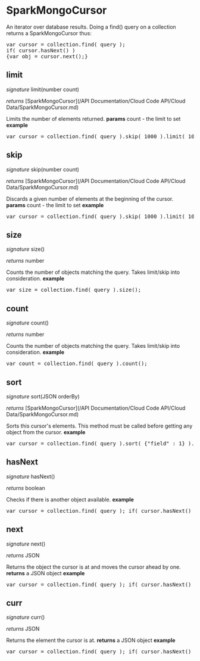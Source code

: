 # SparkMongoCursor

An iterator over database results. Doing a find() query on a collection returns a SparkMongoCursor thus:
<pre rel="highlighter" code-brush="js" contenteditable="false">var cursor = collection.find( query );</br>if( cursor.hasNext() ) </br>{var obj = cursor.next();}</pre>

## limit
_signature_ limit(number count)</p>
_returns_ [SparkMongoCursor](/API Documentation/Cloud Code API/Cloud Data/SparkMongoCursor.md)</p>

Limits the number of elements returned.
<b>params</b>
count - the limit to set
<b>example</b>
<pre rel="highlighter" code-brush="js" contenteditable="false">var cursor = collection.find( query ).skip( 1000 ).limit( 100 );</pre>
## skip
_signature_ skip(number count)</p>
_returns_ [SparkMongoCursor](/API Documentation/Cloud Code API/Cloud Data/SparkMongoCursor.md)</p>

Discards a given number of elements at the beginning of the cursor.
<b>params</b>
count - the limit to set
<b>example</b>
<pre rel="highlighter" code-brush="js" contenteditable="false">var cursor = collection.find( query ).skip( 1000 ).limit( 100 );</pre>
## size
_signature_ size()</p>
_returns_ number</p>

Counts the number of objects matching the query. Takes limit/skip into consideration.
<b>example</b>
<pre rel="highlighter" code-brush="js" contenteditable="false">var size = collection.find( query ).size();</pre>
## count
_signature_ count()</p>
_returns_ number</p>

Counts the number of objects matching the query. Takes limit/skip into consideration.
<b>example</b>
<pre rel="highlighter" code-brush="js" contenteditable="false">var count = collection.find( query ).count();</pre>
## sort
_signature_ sort(JSON orderBy)</p>
_returns_ [SparkMongoCursor](/API Documentation/Cloud Code API/Cloud Data/SparkMongoCursor.md)</p>

Sorts this cursor's elements. This method must be called before getting any object from the cursor.
<b>example</b>
<pre rel="highlighter" code-brush="js" contenteditable="false">var cursor = collection.find( query ).sort( {"field" : 1} ).limit( 100 )</pre>
## hasNext
_signature_ hasNext()</p>
_returns_ boolean</p>

Checks if there is another object available.
<b>example</b>
<pre rel="highlighter" code-brush="js" contenteditable="false">var cursor = collection.find( query ); if( cursor.hasNext() ) {var obj = cursor.next();}</pre>
## next
_signature_ next()</p>
_returns_ JSON</p>

Returns the object the cursor is at and moves the cursor ahead by one.
<b>returns</b>
a JSON object
<b>example</b>
<pre rel="highlighter" code-brush="js" contenteditable="false">var cursor = collection.find( query ); if( cursor.hasNext() ) {var obj = cursor.next();}</pre>
## curr
_signature_ curr()</p>
_returns_ JSON</p>

Returns the element the cursor is at.
<b>returns</b>
a JSON object
<b>example</b>
<pre rel="highlighter" code-brush="js" contenteditable="false">var cursor = collection.find( query ); if( cursor.hasNext() ) {cursor.next(); var obj = cursor.curr();}</pre>
